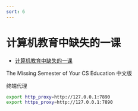 ```yaml
---
sort: 6
---
```

# 计算机教育中缺失的一课

- [计算机教育中缺失的一课](https://missing-semester-cn.github.io/)

The Missing Semester of Your CS Education 中文版



终端代理
```bash
export http_proxy=http://127.0.0.1:7890
export https_proxy=http://127.0.0.1:7890

```


